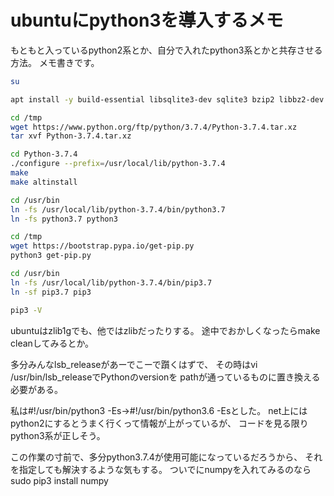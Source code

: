 ubuntuにpython3を導入するメモ
===

もともと入っているpython2系とか、自分で入れたpython3系とかと共存させる方法。
メモ書きです。

```sh
su

apt install -y build-essential libsqlite3-dev sqlite3 bzip2 libbz2-dev zlib1g-dev libssl-dev openssl libgdbm-dev libgdbm-compat-dev liblzma-dev libreadline-dev libncursesw5-dev libffi-dev uuid-dev

cd /tmp
wget https://www.python.org/ftp/python/3.7.4/Python-3.7.4.tar.xz
tar xvf Python-3.7.4.tar.xz

cd Python-3.7.4
./configure --prefix=/usr/local/lib/python-3.7.4
make
make altinstall

cd /usr/bin
ln -fs /usr/local/lib/python-3.7.4/bin/python3.7
ln -fs python3.7 python3

cd /tmp
wget https://bootstrap.pypa.io/get-pip.py
python3 get-pip.py

cd /usr/bin
ln -fs /usr/local/lib/python-3.7.4/bin/pip3.7
ln -sf pip3.7 pip3

pip3 -V
```

ubuntuはzlib1gでも、他ではzlibだったりする。
途中でおかしくなったらmake cleanしてみるとか。

多分みんなlsb_releaseがあーでこーで躓くはずで、
その時はvi /usr/bin/lsb_releaseでPythonのversionを
pathが通っているものに置き換える必要がある。

私は#!/usr/bin/python3 -Es→#!/usr/bin/python3.6 -Esとした。
net上にはpython2にするとうまく行くって情報が上がっているが、
コードを見る限りpython3系が正しそう。

この作業の寸前で、多分python3.7.4が使用可能になっているだろうから、
それを指定しても解決するような気もする。
ついでにnumpyを入れてみるのならsudo pip3 install numpy
